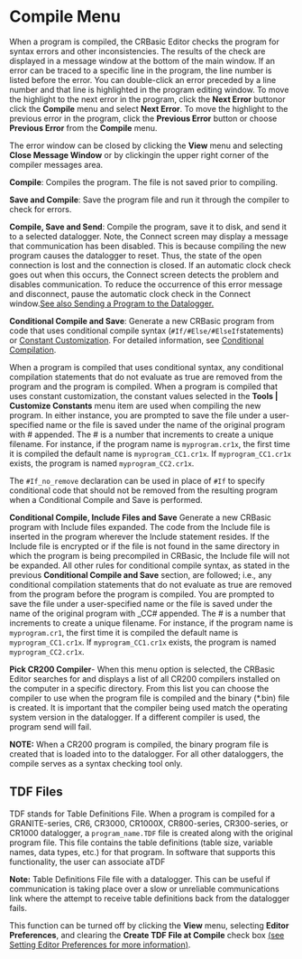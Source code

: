 # Compile Menu

When a program is compiled, the CRBasic Editor checks the program for syntax errors and other inconsistencies. The results of the check are displayed in a message window at the bottom of the main window. If an error can be traced to a specific line in the program, the line number is listed before the error. You can double-click an error preceded by a line number and that line is highlighted in the program editing window. To move the highlight to the next error in the program, click the **Next Error** buttonor click the **Compile** menu and select **Next Error**. To move the highlight to the previous error in the program, click the **Previous Error** button or choose **Previous Error** from the **Compile** menu.

The error window can be closed by clicking the **View** menu and selecting **Close Message Window** or by clickingin the upper right corner of the compiler messages area.

**Compile**: Compiles the program. The file is not saved prior to compiling.

**Save and Compile**: Save the program file and run it through the compiler to check for errors.

**Compile, Save and Send**: Compile the program, save it to disk, and send it to a selected datalogger. Note, the Connect screen may display a message that communication has been disabled. This is because compiling the new program causes the datalogger to reset. Thus, the state of the open connection is lost and the connection is closed. If an automatic clock check goes out when this occurs, the Connect screen detects the problem and disables communication. To reduce the occurrence of this error message and disconnect, pause the automatic clock check in the Connect window.[See also Sending a Program to the Datalogger.](sendingaprogram.md)

**Conditional Compile and Save**: Generate a new CRBasic program from code that uses conditional compile syntax (`#If/#Else/#ElseIf`statements) or [Constant Customization](constantcustomization.md). For detailed information, see [Conditional Compilation](conditionalcompilation.md).

When a program is compiled that uses conditional syntax, any conditional compilation statements that do not evaluate as true are removed from the program and the program is compiled. When a program is compiled that uses constant customization, the constant values selected in the **Tools | Customize Constants** menu item are used when compiling the new program. In either instance, you are prompted to save the file under a user-specified name or the file is saved under the name of the original program with # appended. The # is a number that increments to create a unique filename. For instance, if the program name is `myprogram.cr1x`, the first time it is compiled the default name is `myprogram_CC1.cr1x`. If `myprogram_CC1.cr1x` exists, the program is named `myprogram_CC2.cr1x`.

The `#If_no_remove` declaration can be used in place of `#If` to specify conditional code that should not be removed from the resulting program when a Conditional Compile and Save is performed.

**Conditional Compile, Include Files and Save** Generate a new CRBasic program with Include files expanded. The code from the Include file is inserted in the program wherever the Include statement resides. If the Include file is encrypted or if the file is not found in the same directory in which the program is being precompiled in CRBasic, the Include file will not be expanded. All other rules for conditional compile syntax, as stated in the previous **Conditional Compile and Save** section, are followed; i.e._,_ any conditional compilation statements that do not evaluate as true are removed from the program before the program is compiled. You are prompted to save the file under a user-specified name or the file is saved under the name of the original program with \_CC# appended. The # is a number that increments to create a unique filename. For instance, if the program name is `myprogram.cr1`, the first time it is compiled the default name is `myprogram_CC1.cr1x`. If `myprogram_CC1.cr1x` exists, the program is named `myprogram_CC2.cr1x`.

**Pick CR200 Compiler**- When this menu option is selected, the CRBasic Editor searches for and displays a list of all CR200 compilers installed on the computer in a specific directory. From this list you can choose the compiler to use when the program file is compiled and the binary (\*.bin) file is created. It is important that the compiler being used match the operating system version in the datalogger. If a different compiler is used, the program send will fail.

**NOTE:** When a CR200 program is compiled, the binary program file is created that is loaded into to the datalogger. For all other dataloggers, the compile serves as a syntax checking tool only.

## TDF Files

TDF stands for Table Definitions File. When a program is compiled for a GRANITE-series, CR6, CR3000, CR1000X, CR800-series, CR300-series, or CR1000 datalogger, a `program_name.TDF` file is created along with the original program file. This file contains the table definitions (table size, variable names, data types, etc.) for that program. In software that supports this functionality, the user can associate aTDF

**Note:** Table Definitions File file with a datalogger. This can be useful if communication is taking place over a slow or unreliable communications link where the attempt to receive table definitions back from the datalogger fails.

This function can be turned off by clicking the **View** menu, selecting **Editor Preferences**, and clearing the **Create TDF File at Compile** check box [(see Setting Editor Preferences for more information)](editorpreferences.md).
